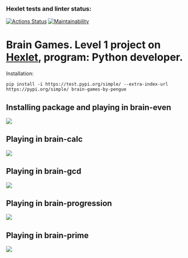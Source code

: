 ### Hexlet tests and linter status:
[![Actions Status](https://github.com/Pengue/python-project-49/workflows/hexlet-check/badge.svg)](https://github.com/Pengue/python-project-49/actions)
[![Maintainability](https://api.codeclimate.com/v1/badges/26cbe53cff2aa1026fef/maintainability)](https://codeclimate.com/github/Pengue/python-project-49)

# Brain Games. Level 1 project on [Hexlet](https://ru.hexlet.io/professions/python/projects/49), program: Python developer.

Installation:

`pip install -i https://test.pypi.org/simple/ --extra-index-url https://pypi.org/simple/ brain-games-by-pengue`

## Installing package and playing in brain-even
<a href="https://asciinema.org/a/560367" target="_blank"><img src="https://asciinema.org/a/560367.svg" /></a>

## Playing in brain-calc
<a href="https://asciinema.org/a/560369" target="_blank"><img src="https://asciinema.org/a/560369.svg" /></a>

## Playing in brain-gcd
<a href="https://asciinema.org/a/560376" target="_blank"><img src="https://asciinema.org/a/560376.svg" /></a>

## Playing in brain-progression
<a href="https://asciinema.org/a/560350" target="_blank"><img src="https://asciinema.org/a/560350.svg" /></a>

## Playing in brain-prime
<a href="https://asciinema.org/a/560358" target="_blank"><img src="https://asciinema.org/a/560358.svg" /></a>